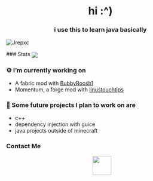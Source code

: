 <h1 align="center">hi :^) </h1>
<h3 align="center">i use this to learn java basically</h3>
<p align="left"> <img src="https://komarev.com/ghpvc/?username=Jrepxc" alt="Jrepxc" /> </p>
### Stats

<img align="center" src="https://github-readme-stats.vercel.app/api/?username=Jrepxc&count_private=true&include_all_commits&theme=gruvbox" />

### ⚙️ I’m currently working on
  - A fabric mod with [BubbyRoosh1](https://github.com/BubbyRoosh1)
  - Momentum, a forge mod with [linustouchtips](https://github.com/linustouchtips)


### 🚀 Some future projects I plan to work on are
  - c++
  - dependency injection with guice
  - java projects outside of minecraft

<h3> Contact Me </h3>

<p align="center">
&nbsp; <a href="https://www.instagram.com/jrepxc/" target="_blank" rel="noopener noreferrer"><img src="https://img.icons8.com/plasticine/100/000000/instagram-new.png" width="50" /></a>  
</p>
